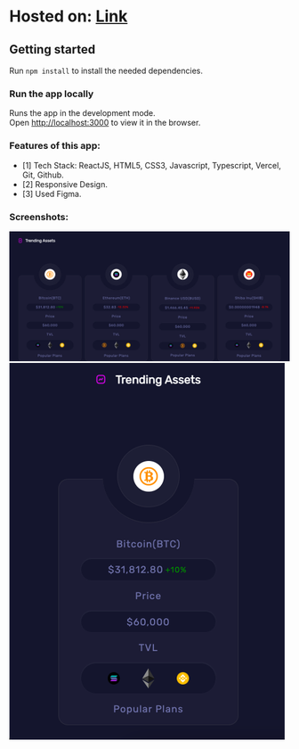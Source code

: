 # Hosted on: [Link](https://relativetask.vercel.app/)

## Getting started
Run `npm install` to install the needed dependencies.

### Run the app locally
Runs the app in the development mode.\
Open [http://localhost:3000](http://localhost:3000) to view it in the browser.

### Features of this app:
- [1] Tech Stack: ReactJS, HTML5, CSS3, Javascript, Typescript, Vercel, Git, Github.
- [2] Responsive Design.
- [3] Used Figma.


### Screenshots:
![Screenshot (1)](https://github.com/Phoenix6296/relative-task/blob/master/src/Assets/Screenshots/Screenshot1.png)
![Screenshot (2)](https://github.com/Phoenix6296/relative-task/blob/master/src/Assets/Screenshots/Screenshot2.png)
